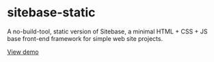 # sitebase-static
A no-build-tool, static version of Sitebase, a minimal HTML + CSS + JS base front-end framework for simple web site projects.


[View demo](https://kccnma.github.io/sitebase1-static/)

